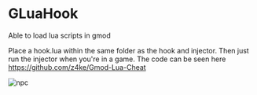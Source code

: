 # GLuaHook
Able to load lua scripts in gmod

Place a hook.lua within the same folder as the hook and injector. Then just run the injector when you're in a game. The code can be seen here https://github.com/z4ke/Gmod-Lua-Cheat

   ![npc](https://i.imgur.com/7aiKJnl.png)